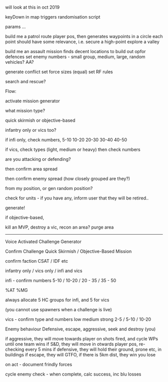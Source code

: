 will look at this in oct 2019

keyDown in map triggers randomisation script

params ...

build me a patrol route
player pos, then generates waypoints in a circle
each point should have some relevance, i.e. secure a high-point
explore a valley

build me an assault mission
finds decent locations to build out opfor defences
set enemy numbers - small group, medium, large, random
vehicles?
AA?

generate conflict
set force sizes (equal)
set RF rules

search and rescue?

Flow:

activate mission generator

what mission type?

quick skirmish or objective-based

infantry only or vics too?

if infi only, check numbers,
5-10 10-20 20-30 30-40 40-50

if vics, check types (light, medium or heavy)
then check numbers

are you attacking or defending?

then confirm area spread

then confirm enemy spread (how closely grouped are they?)

from my position, or gen random position?

check for units - if you have any, inform user that they will be retired..

generate!

if objective-based,

kill an MVP, destroy a vic, recon an area?
purge area

---

Voice Activated Challenge Generator

Confirm Challenge
Quick Skirmish / Objective-Based Mission

confirm faction
CSAT / IDF etc

infantry only / vics only / infi and vics

infi - confirm numbers
5-10 / 10-20 / 20 - 35 / 35 - 50

%AT %MG

always allocate 5 HC groups for infi, and 5 for vics

(you cannot use spawners when a challenge is live)

vics - confirm type and numbers
low medium strong
2-5 / 5-10 / 10-20

Enemy behaviour
Defensive, escape, aggressive, seek and destroy (you)

if aggressive, they will move towards player on shots fired, and cycle WPs until one team wins
if S&D, they will move in otwards player pos, re-checking every 5 mins
if defensive, they will hold their ground, prone etc, in buildings
if escape, they will GTFO, if there is 5km dist, they win you lose

on act - document frindly forces

cycle enemy check - when complete, calc success, inc blu losses

